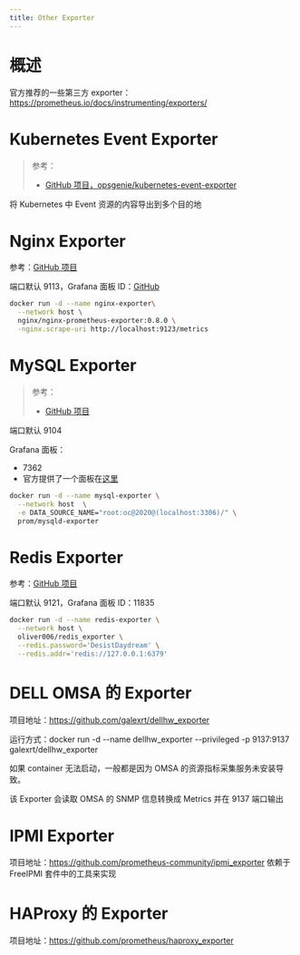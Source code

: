 ```yaml
---
title: Other Exporter
---
```


# 概述

官方推荐的一些第三方 exporter：<https://prometheus.io/docs/instrumenting/exporters/>

# Kubernetes Event Exporter

> 参考：
> 
> - [GitHub 项目，opsgenie/kubernetes-event-exporter](https://github.com/opsgenie/kubernetes-event-exporter)

将 Kubernetes 中 Event 资源的内容导出到多个目的地

# Nginx Exporter

参考：[GitHub 项目](https://github.com/nginxinc/nginx-prometheus-exporter)

端口默认 9113，Grafana 面板 ID：[GitHub](https://raw.githubusercontent.com/nginxinc/nginx-prometheus-exporter/master/grafana/dashboard.json)

```bash
docker run -d --name nginx-exporter\
  --network host \
  nginx/nginx-prometheus-exporter:0.8.0 \
  -nginx.scrape-uri http://localhost:9123/metrics
```

# MySQL Exporter

> 参考：
> - [GitHub 项目](https://github.com/prometheus/mysqld_exporter)

端口默认 9104

Grafana 面板：

- 7362
- 官方提供了一个面板在[这里](https://github.com/prometheus/mysqld_exporter/blob/main/mysqld-mixin/dashboards/mysql-overview.json)

```bash
docker run -d --name mysql-exporter \
  --network host  \
  -e DATA_SOURCE_NAME="root:oc@2020@(localhost:3306)/" \
  prom/mysqld-exporter
```

# Redis Exporter

参考：[GitHub 项目](https://github.com/oliver006/redis_exporter)

端口默认 9121，Grafana 面板 ID：11835

```bash
docker run -d --name redis-exporter \
  --network host \
  oliver006/redis_exporter \
  --redis.password='DesistDaydream' \
  --redis.addr='redis://127.0.0.1:6379'
```

# DELL OMSA 的 Exporter

项目地址：<https://github.com/galexrt/dellhw_exporter>

运行方式：docker run -d --name dellhw_exporter --privileged -p 9137:9137 galexrt/dellhw_exporter

如果 container 无法启动，一般都是因为 OMSA 的资源指标采集服务未安装导致。

该 Exporter 会读取 OMSA 的 SNMP 信息转换成 Metrics 并在 9137 端口输出

# IPMI Exporter

项目地址：<https://github.com/prometheus-community/ipmi_exporter>
依赖于 FreeIPMI 套件中的工具来实现

# HAProxy 的 Exporter

项目地址：<https://github.com/prometheus/haproxy_exporter>

